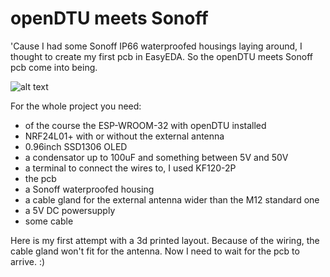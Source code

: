 # openDTU meets Sonoff

'Cause I had some Sonoff IP66 waterproofed housings laying around, I thought to create my first pcb in EasyEDA. So the openDTU meets Sonoff pcb come into being.

![alt text](https://github.com/[username]/[reponame]/blob/[branch]/image.jpg?raw=true)

For the whole project you need:
- of the course the ESP-WROOM-32 with openDTU installed
- NRF24L01+ with or without the external antenna
- 0.96inch SSD1306 OLED
- a condensator up to 100uF and something between 5V and 50V
- a terminal to connect the wires to, I used KF120-2P
- the pcb
- a Sonoff waterproofed housing
- a cable gland for the external antenna wider than the M12 standard one
- a 5V DC powersupply
- some cable

Here is my first attempt with a 3d printed layout. Because of the wiring, the cable gland won't fit for the antenna. Now I need to wait for the pcb to arrive. :)

